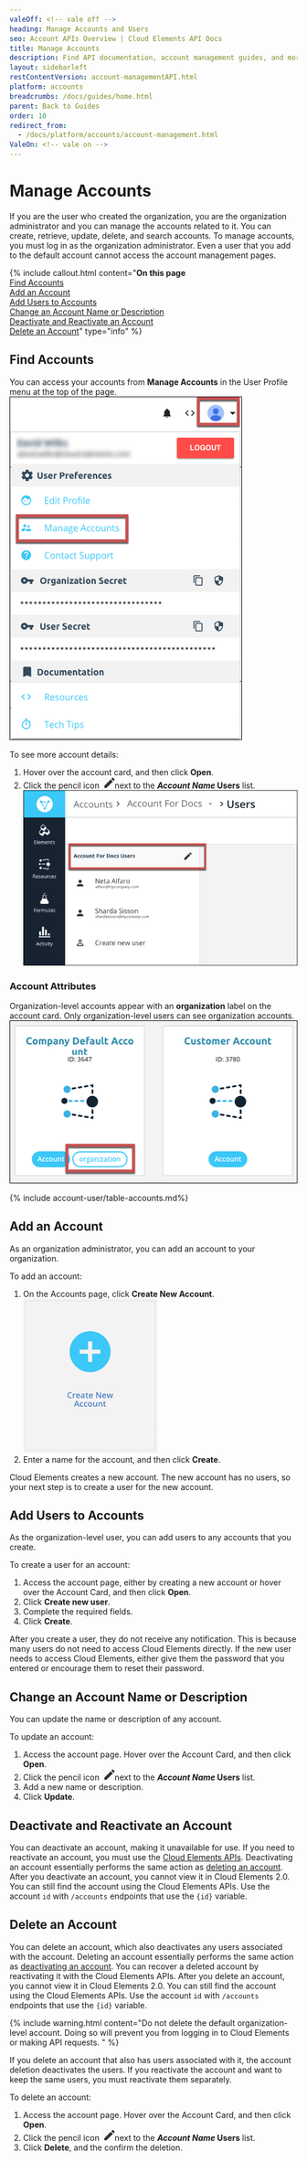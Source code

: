 ```yaml
---
valeOff: <!-- vale off -->
heading: Manage Accounts and Users
seo: Account APIs Overview | Cloud Elements API Docs
title: Manage Accounts
description: Find API documentation, account management guides, and more on all of the currently supported Account APIs.
layout: sidebarleft
restContentVersion: account-managementAPI.html
platform: accounts
breadcrumbs: /docs/guides/home.html
parent: Back to Guides
order: 10
redirect_from:
  - /docs/platform/accounts/account-management.html
ValeOn: <!-- vale on -->
---
```


# Manage Accounts

If you are the user who created the organization, you are the organization administrator and you can manage the accounts related to it. You can create, retrieve, update, delete, and search accounts. To manage accounts, you must log in as the organization administrator. Even a user that you add to the default account cannot access the account management pages.

{% include callout.html content="<strong>On this page</strong></br><a href=#find-accounts>Find Accounts</a></br><a href=#add-an-account>Add an Account</a></br><a href=#add-users-to-accounts>Add Users to Accounts</a></br><a href=#change-an-account-name-or-description>Change an Account Name or Description</a></br><a href=#deactivate-and-reactivate-an-account>Deactivate and Reactivate an Account</a></br><a href=#delete-an-account>Delete an Account</a>" type="info" %}

## Find Accounts

You can access your accounts from **Manage Accounts** in the User Profile menu at the top of the page.
![User Profile](img/manage-accounts.png)

To see more account details:

1. Hover over the account card, and then click **Open**.
2. Click the pencil icon <img src="img/btn-pencil.png" alt="Pencil icon" class="inlineImage">next to the **_Account Name_ Users** list.
![Account Details](img/account-details.png)

### Account Attributes

Organization-level accounts appear with an **organization** label on the account card. Only organization-level users can see organization accounts.
![Account Cards](img/account-cards.png)

{% include account-user/table-accounts.md%}

## Add an Account

As an organization administrator, you can add an account to your organization.

To add an account:

1. On the Accounts page, click **Create New Account**.
![Create New Transformation](img/Create_New_Account.png)
2. Enter a name for the account, and then click **Create**.

Cloud Elements creates a new account. The new account has no users, so your next step is to create a user for the new account.

## Add Users to Accounts

As the organization-level user, you can add users to any accounts that you create.

To create a user for an account:

1. Access the account page, either by creating a new account or hover over the Account Card, and then click **Open**.
2. Click **Create new user**.
3. Complete the required fields.
4. Click **Create**.

After you create a user, they do not receive any notification. This is because many users do not need to access Cloud Elements directly. If the new user needs to access Cloud Elements, either give them the password that you entered or encourage them to reset their password.

## Change an Account Name or Description

You can update the name or description of any account.

To update an account:

1. Access the account page. Hover over the Account Card, and then click **Open**.
2. Click the pencil icon <img src="img/btn-pencil.png" alt="Pencil icon" class="inlineImage">next to the **_Account Name_ Users** list.
3. Add a new name or description.
4. Click **Update**.

## Deactivate and Reactivate an Account

You can deactivate an account, making it unavailable for use. If you need to reactivate an account, you must use the [Cloud Elements APIs](account-managementAPI.html#deactivate-and-reactivate-an-account). Deactivating an account essentially performs the same action as [deleting an account](#delete-an-account). After you deactivate an account, you cannot view it in Cloud Elements 2.0. You can still find the account using the Cloud Elements APIs. Use the account `id` with `/accounts` endpoints that use the `{id}` variable.

## Delete an Account

You can delete an account, which also deactivates any users associated with the account. Deleting an account essentially performs the same action as [deactivating an account](#deactivate-and-reactivate-an-account). You can recover a deleted account by reactivating it with the Cloud Elements APIs. After you delete an account, you cannot view it in Cloud Elements 2.0. You can still find the account using the Cloud Elements APIs. Use the account `id` with `/accounts` endpoints that use the `{id}` variable.

{% include warning.html content="Do not delete the default organization-level account. Doing so will prevent you from logging in to Cloud Elements or making API requests.  " %}

If you delete an account that also has users associated with it, the account deletion deactivates the users. If you reactivate the account and want to keep the same users, you must reactivate them separately.

To delete an account:

1. Access the account page. Hover over the Account Card, and then click **Open**.
2. Click the pencil icon <img src="img/btn-pencil.png" alt="Pencil icon" class="inlineImage">next to the **_Account Name_ Users** list.
3. Click **Delete**, and the confirm the deletion.
